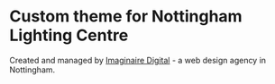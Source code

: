 # Custom theme for Nottingham Lighting Centre

Created and managed by <a href="https://www.imaginaire.co.uk">Imaginaire Digital</a> - a web design agency in Nottingham.